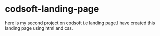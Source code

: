 # codsoft-landing-page
here is my second project on codsoft i.e landing page.I have created this landing page using html and css.
